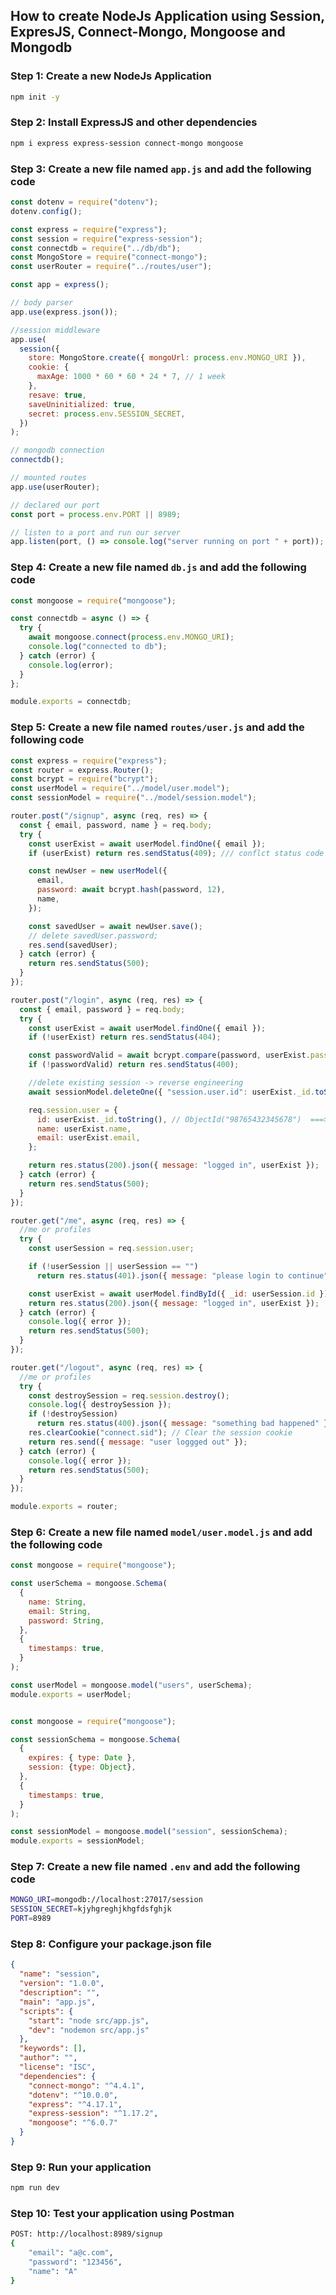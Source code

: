 ## How to create NodeJs Application using Session, ExpresJS, Connect-Mongo, Mongoose and Mongodb

### Step 1: Create a new NodeJs Application
```bash
npm init -y
```

### Step 2: Install ExpressJS and other dependencies
```bash
npm i express express-session connect-mongo mongoose
```

### Step 3: Create a new file named `app.js` and add the following code
```javascript
const dotenv = require("dotenv");
dotenv.config();

const express = require("express");
const session = require("express-session");
const connectdb = require("../db/db");
const MongoStore = require("connect-mongo");
const userRouter = require("../routes/user");

const app = express();

// body parser
app.use(express.json());

//session middleware
app.use(
  session({
    store: MongoStore.create({ mongoUrl: process.env.MONGO_URI }),
    cookie: {
      maxAge: 1000 * 60 * 60 * 24 * 7, // 1 week
    },
    resave: true,
    saveUninitialized: true,
    secret: process.env.SESSION_SECRET,
  })
);

// mongodb connection
connectdb();

// mounted routes
app.use(userRouter);

// declared our port
const port = process.env.PORT || 8989;

// listen to a port and run our server
app.listen(port, () => console.log("server running on port " + port));

```

### Step 4: Create a new file named `db.js` and add the following code
```javascript
const mongoose = require("mongoose");

const connectdb = async () => {
  try {
    await mongoose.connect(process.env.MONGO_URI);
    console.log("connected to db");
  } catch (error) {
    console.log(error);
  }
};

module.exports = connectdb;
```

### Step 5: Create a new file named `routes/user.js` and add the following code
```javascript
const express = require("express");
const router = express.Router();
const bcrypt = require("bcrypt");
const userModel = require("../model/user.model");
const sessionModel = require("../model/session.model");

router.post("/signup", async (req, res) => {
  const { email, password, name } = req.body;
  try {
    const userExist = await userModel.findOne({ email });
    if (userExist) return res.sendStatus(409); /// conflct status code

    const newUser = new userModel({
      email,
      password: await bcrypt.hash(password, 12),
      name,
    });

    const savedUser = await newUser.save();
    // delete savedUser.password;
    res.send(savedUser);
  } catch (error) {
    return res.sendStatus(500);
  }
});

router.post("/login", async (req, res) => {
  const { email, password } = req.body;
  try {
    const userExist = await userModel.findOne({ email });
    if (!userExist) return res.sendStatus(404);

    const passwordValid = await bcrypt.compare(password, userExist.password);
    if (!passwordValid) return res.sendStatus(400);

    //delete existing session -> reverse engineering
    await sessionModel.deleteOne({ "session.user.id": userExist._id.toString() });

    req.session.user = {
      id: userExist._id.toString(), // ObjectId("98765432345678")  ===> "98765432345678"
      name: userExist.name,
      email: userExist.email,
    };

    return res.status(200).json({ message: "logged in", userExist });
  } catch (error) {
    return res.sendStatus(500);
  }
});

router.get("/me", async (req, res) => {
  //me or profiles
  try {
    const userSession = req.session.user;

    if (!userSession || userSession == "")
      return res.status(401).json({ message: "please login to continue" });

    const userExist = await userModel.findById({ _id: userSession.id });
    return res.status(200).json({ message: "logged in", userExist });
  } catch (error) {
    console.log({ error });
    return res.sendStatus(500);
  }
});

router.get("/logout", async (req, res) => {
  //me or profiles
  try {
    const destroySession = req.session.destroy();
    console.log({ destroySession });
    if (!destroySession)
      return res.status(400).json({ message: "something bad happened" });
    res.clearCookie("connect.sid"); // Clear the session cookie
    return res.send({ message: "user loggged out" });
  } catch (error) {
    console.log({ error });
    return res.sendStatus(500);
  }
});

module.exports = router;
```

### Step 6: Create a new file named `model/user.model.js` and add the following code
```javascript
const mongoose = require("mongoose");

const userSchema = mongoose.Schema(
  {
    name: String,
    email: String,
    password: String,
  },
  {
    timestamps: true,
  }
);

const userModel = mongoose.model("users", userSchema);
module.exports = userModel;


const mongoose = require("mongoose");

const sessionSchema = mongoose.Schema(
  {
    expires: { type: Date },
    session: {type: Object},
  },
  {
    timestamps: true,
  }
);

const sessionModel = mongoose.model("session", sessionSchema);
module.exports = sessionModel;

```

### Step 7: Create a new file named `.env` and add the following code
```bash
MONGO_URI=mongodb://localhost:27017/session
SESSION_SECRET=kjyhgreghjkhgfdsfghjk
PORT=8989
```

### Step 8: Configure your package.json file
```json
{
  "name": "session",
  "version": "1.0.0",
  "description": "",
  "main": "app.js",
  "scripts": {
    "start": "node src/app.js",
    "dev": "nodemon src/app.js"
  },
  "keywords": [],
  "author": "",
  "license": "ISC",
  "dependencies": {
    "connect-mongo": "^4.4.1",
    "dotenv": "^10.0.0",
    "express": "^4.17.1",
    "express-session": "^1.17.2",
    "mongoose": "^6.0.7"
  }
}
```

### Step 9: Run your application
```bash
npm run dev
```

### Step 10: Test your application using Postman
```bash
POST: http://localhost:8989/signup
{
    "email": "a@c.com",
    "password": "123456",
    "name": "A"
}
```